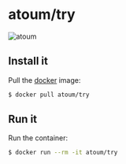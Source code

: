 # atoum/try

![atoum](http://downloads.atoum.org/images/logo.png)

## Install it

Pull the [docker](https://www.docker.com/) image:

```sh
$ docker pull atoum/try
```

## Run it

Run the container:

```sh
$ docker run --rm -it atoum/try
```
